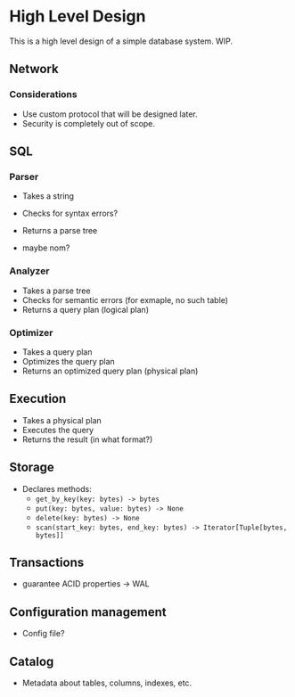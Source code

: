 








# High Level Design
This is a high level design of a simple database system. WIP.

## Network

### Considerations
- Use custom protocol that will be designed later.
- Security is completely out of scope.

## SQL

### Parser
- Takes a string
- Checks for syntax errors?
- Returns a parse tree

- maybe nom? 

### Analyzer
- Takes a parse tree
- Checks for semantic errors (for exmaple, no such table)
- Returns a query plan (logical plan)

### Optimizer
- Takes a query plan
- Optimizes the query plan
- Returns an optimized query plan (physical plan)


## Execution
- Takes a physical plan
- Executes the query
- Returns the result (in what format?)

## Storage
- Declares methods:
  - `get_by_key(key: bytes) -> bytes` 
  - `put(key: bytes, value: bytes) -> None`
  - `delete(key: bytes) -> None`
  - `scan(start_key: bytes, end_key: bytes) -> Iterator[Tuple[bytes, bytes]]`

## Transactions
- guarantee ACID properties -> WAL


## Configuration management
- Config file?

## Catalog
- Metadata about tables, columns, indexes, etc.
